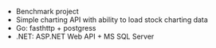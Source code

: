 * Benchmark project
* Simple charting API with ability to load stock charting data
* Go: fasthttp + postgress
* .NET: ASP.NET Web API + MS SQL Server
